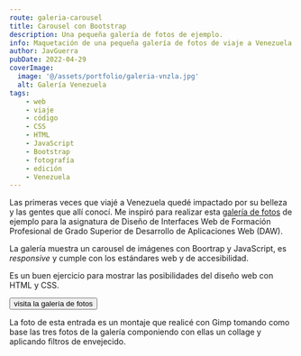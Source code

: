 ```yaml
---
route: galeria-carousel
title: Carousel con Bootstrap
description: Una pequeña galería de fotos de ejemplo.
info: Maquetación de una pequeña galería de fotos de viaje a Venezuela elaborada con Bootstrap que es accesible y responsive.
author: JavGuerra
pubDate: 2022-04-29
coverImage:
  image: '@/assets/portfolio/galeria-vnzla.jpg'
  alt: Galería Venezuela
tags:
    - web
    - viaje
    - código
    - CSS
    - HTML
    - JavaScript
    - Bootstrap
    - fotografía
    - edición
    - Venezuela
---
```

Las primeras veces que viajé a Venezuela quedé impactado por su belleza y las gentes que allí conocí. Me inspiró para realizar esta [galería de fotos](https://badared.com/javguerra/daw/galeria/) de ejemplo para la asignatura de Diseño de Interfaces Web de Formación Profesional de Grado Superior de Desarrollo de Aplicaciones Web (DAW).

La galería muestra un carousel de imágenes con Boortrap y JavaScript, es _responsive_ y cumple con los estándares web y de accesibilidad.

Es un buen ejercicio para mostrar las posibilidades del diseño web con HTML y CSS.

[<button>visita la galería de fotos</button>](https://badared.com/javguerra/daw/galeria/)

La foto de esta entrada es un montaje que realicé con Gimp tomando como base las tres fotos de la galería componiendo con ellas un collage y aplicando filtros de envejecido. 